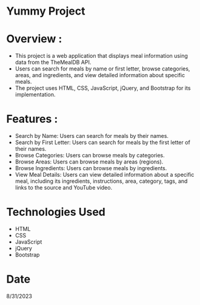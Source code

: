 # Yummy Project

# Overview :
- This project is a web application that displays meal information using data from the TheMealDB API.
- Users can search for meals by name or first letter, browse categories, areas, and ingredients, and view detailed information about specific meals.
- The project uses HTML, CSS, JavaScript, jQuery, and Bootstrap for its implementation.

# Features :
- Search by Name: Users can search for meals by their names.
- Search by First Letter: Users can search for meals by the first letter of their names.
- Browse Categories: Users can browse meals by categories.
- Browse Areas: Users can browse meals by areas (regions).
- Browse Ingredients: Users can browse meals by ingredients.
- View Meal Details: Users can view detailed information about a specific meal, including its ingredients, instructions, area, category, tags, and links to the source and YouTube video.

# Technologies Used
- HTML 
- CSS
- JavaScript
- jQuery
- Bootstrap

# Date
8/31/2023